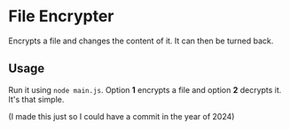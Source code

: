 # File Encrypter
Encrypts a file and changes the content of it. It can then be turned back.

## Usage
Run it using `node main.js`. Option **1** encrypts a file and option **2** decrypts it. It's that simple.

(I made this just so I could have a commit in the year of 2024)
